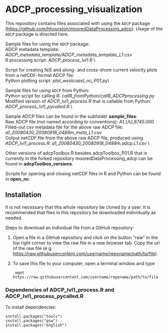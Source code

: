 # ADCP_processing_visualization
This repository contains files associated with using the `ADCP` package (https://github.com/hhourston/mooredDataProcessing_adcp). Usage of the `ADCP` package is directed here.

Sample files for using the `ADCP` package: \
    ADCP metadata template: *ADCP_metadata_template/ADCP_metadata_template_L1.csv* \
    R processing script: *ADCP_process_lvl1.R* \

Script for creating N/E and along- and cross-shore current velocity plots from a netCDF-format ADCP file: \
    Python plotting script: *plot_westcoast_nc_P01.py*\

Sample files for using `ADCP` from Python: \
    Python script for calling R: *callR_fromPython/callR_ADCPprocessing.py* \
    Modified version of *ADCP_lvl1_process.R* that is callable from Python: *ADCP_process_lvl1_pycalled.R* \

Sample ADCP files can be found in the subfolder **sample_files**: \
    Raw ADCP file (not named according to conventions): *A1_UU_8745.000* \
    Filled-out csv metadata file for the above raw ADCP file: *a1_20080430_20080918_0489m_meta_L1.csv*\
    Output netCDF file from the above raw ADCP file, produced using *ADCP_lvl1_process.R*: *a1_20080430_20080918_0489m.adcp.L1.csv* \

Other versions of adcpToolbox.R besides adcpToolbox_P01.R that is currently in the forked repository mooredDataProcessing_adcp can be found in **adcpToolbox_versions**.

Scripts for opening and closing netCDF files in R and Python can be found in **open_nc**.

## Installation
It is not necessary that this whole repository be cloned by a user. It is recommended that files in this repository be downloaded individually as needed.

Steps to download an individual file from a GitHub repository:
1. Open a file in a GitHub repository and click on the button "raw" in the top right corner to view the raw file in a new browser tab. Copy the url of the raw file (e.g. https://raw.githubusercontent.com/username/reponame/path/to/file).
2. To save this file to your computer, open a terminal window and type
    
        wget https://raw.githubusercontent.com/username/reponame/path/to/file
    
### Dependencies of ADCP_lvl1_process.R and ADCP_lvl1_process_pycalled.R
To install dependencies:

    install.packages("tools")
    install.packages("gsw")
    install.packages("english")
        
